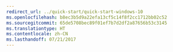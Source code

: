 ```yaml
---
redirect_url: ../quick-start/quick-start-windows-10
ms.openlocfilehash: b8ec3b5d9a22efa13cf5c14f8f2cc1712bb02c52
ms.sourcegitcommit: 65de5708bec89f01ef7b7d2df2a87656b53c3145
ms.translationtype: HT
ms.contentlocale: zh-CN
ms.lasthandoff: 07/21/2017
---
```

